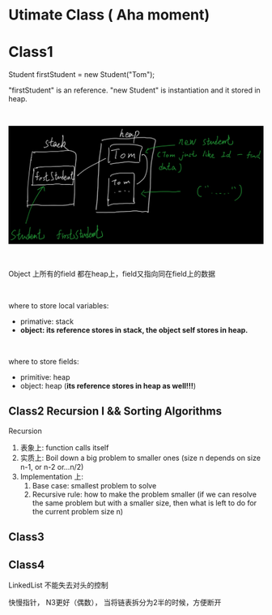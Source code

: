 # Utimate Class ( Aha moment)

# Class1

Student firstStudent = new Student("Tom");    

"firstStudent" is an reference. "new Student" is instantiation and it stored in heap. 

<br>

![Image](https://github.com/mingzheruan/Notebook/blob/master/Algorithm%20--%20laioffer/Image(Utimate%20Class)/UtimateClass01.png)

<br>

Object 上所有的field 都在heap上，field又指向同在field上的数据

<br>

where to store local variables:

+ primative: stack
+ **object: its reference stores in stack, the object self stores in heap.**

<br>

where to store fields:

+ primitive: heap
+ object: heap (**its reference stores in heap as well!!!**)



## Class2 Recursion I && Sorting Algorithms

Recursion

1.  表象上: function calls itself
2.  实质上: Boil down a big problem to smaller ones (size n depends on size n-1, or n-2 or...n/2)
3.  Implementation 上:
    1.  Base case: smallest problem to solve
    2.  Recursive rule: how to make the problem smaller (if we can resolve the same problem but with a smaller size, then what is left to do for the current problem size n)

## Class3



## Class4

LinkedList 不能失去对头的控制

快慢指针， N3更好（偶数）， 当将链表拆分为2半的时候，方便断开





